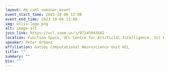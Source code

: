 ```yaml
---
layout: dm_csml_seminar_event
event_start_time: 2023-10-06 12:00
event_end_time: 2023-10-06 13:00
img: ellis-logo.png
alt: image-alt
join_link: https://ucl.zoom.us/j/97245943682
location: Function Space, UCL Centre for Artificial Intelligence, 1st Floor, 90 High Holborn, London WC1V 6BH
speaker: Peter Orbanz
affiliation: Gatsby Computational Neuroscience Unit UCL
title: ""
summary: ""
bio: ""
---
```

